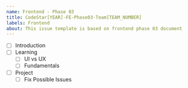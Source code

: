 ```yaml
---
name: Frontend - Phase 03
title: CodeStar[YEAR]-FE-Phase03-Team[TEAM_NUMBER]
labels: Frontend
about: This issue template is based on frontend phase 03 document
---
```


-   [ ] Introduction
-   [ ] Learning
    -   [ ] UI vs UX
    -   [ ] Fundamentals
-   [ ] Project
    -   [ ] Fix Possible Issues
